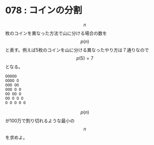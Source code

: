 # 078 : コインの分割

$$n$$枚のコインを異なった方法で山に分ける場合の数を$$p(n)$$と表す。例えば5枚のコインを山に分ける異なったやり方は７通りなので$$p(5)=7$$となる。

```text
OOOOO
OOOO O
OOO OO
OOO O O
OO OO O
OO O O O
O O O O O
```

$$p(n)$$が100万で割り切れるような最小の$$n$$を求めよ。

